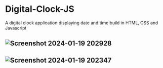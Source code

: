 # Digital-Clock-JS
A digital clock application displaying date and time build in HTML, CSS and Javascript

## ![Screenshot 2024-01-19 202928](https://github.com/TechnoCraftre/Digital-Clock-JS/assets/44519033/301caae9-be01-470b-98de-ad89e9bb9cad)

## ![Screenshot 2024-01-19 202347](https://github.com/TechnoCraftre/Digital-Clock-JS/assets/44519033/aeff936a-325d-4362-8ddd-5580f440d717)
